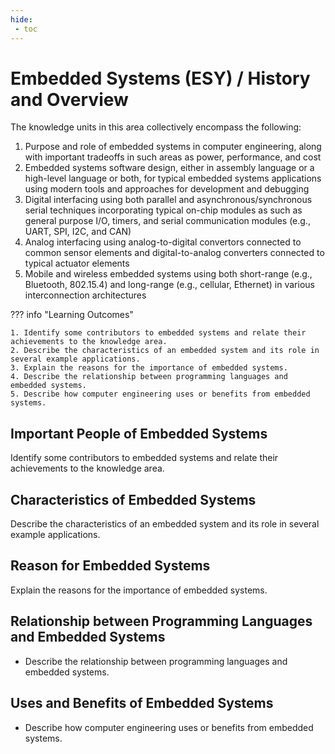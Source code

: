```yaml
---
hide:
 - toc
---
```


# Embedded Systems (ESY) / History and Overview

The knowledge units in this area collectively encompass the following:

1. Purpose and role of embedded systems in computer engineering, along with important tradeoffs in such areas as power, performance,
   and cost
2. Embedded systems software design, either in assembly language or a high-level language or both, for typical embedded systems
   applications using modern tools and approaches for development and debugging
3. Digital interfacing using both parallel and asynchronous/synchronous serial techniques incorporating typical on-chip modules as such as
   general purpose I/O, timers, and serial communication modules (e.g., UART, SPI, I2C, and CAN)
4. Analog interfacing using analog-to-digital convertors connected to common sensor elements and digital-to-analog converters
   connected to typical actuator elements
5. Mobile and wireless embedded systems using both short-range (e.g., Bluetooth, 802.15.4) and long-range (e.g., cellular, Ethernet) in
   various interconnection architectures

??? info "Learning Outcomes"

    1. Identify some contributors to embedded systems and relate their achievements to the knowledge area.
    2. Describe the characteristics of an embedded system and its role in several example applications.
    3. Explain the reasons for the importance of embedded systems.
    4. Describe the relationship between programming languages and embedded systems.
    5. Describe how computer engineering uses or benefits from embedded systems.

## Important People of Embedded Systems

Identify some contributors to embedded systems and relate their achievements to the knowledge area.

## Characteristics of Embedded Systems

 Describe the characteristics of an embedded system and its role in several example applications.

## Reason for Embedded Systems

 Explain the reasons for the importance of embedded systems.

## Relationship between Programming Languages and Embedded Systems

- Describe the relationship between programming languages and embedded systems.

## Uses and Benefits of Embedded Systems

- Describe how computer engineering uses or benefits from embedded systems.